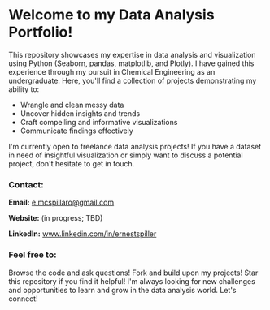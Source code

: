 # Welcome to my Data Analysis Portfolio!

This repository showcases my expertise in data analysis and visualization using Python (Seaborn, pandas, matplotlib, and Plotly). I have gained this experience through my pursuit in Chemical Engineering as an undergraduate. Here, you'll find a collection of projects demonstrating my ability to:

- Wrangle and clean messy data
- Uncover hidden insights and trends
- Craft compelling and informative visualizations
- Communicate findings effectively

I'm currently open to freelance data analysis projects! If you have a dataset in need of insightful visualization or simply want to discuss a potential project, don't hesitate to get in touch.

### Contact:

**Email:** e.mcspillaro@gmail.com

**Website:** (in progress; TBD)

**LinkedIn:** www.linkedin.com/in/ernestspiller

### Feel free to:

Browse the code and ask questions!
Fork and build upon my projects!
Star this repository if you find it helpful!
I'm always looking for new challenges and opportunities to learn and grow in the data analysis world. Let's connect!
